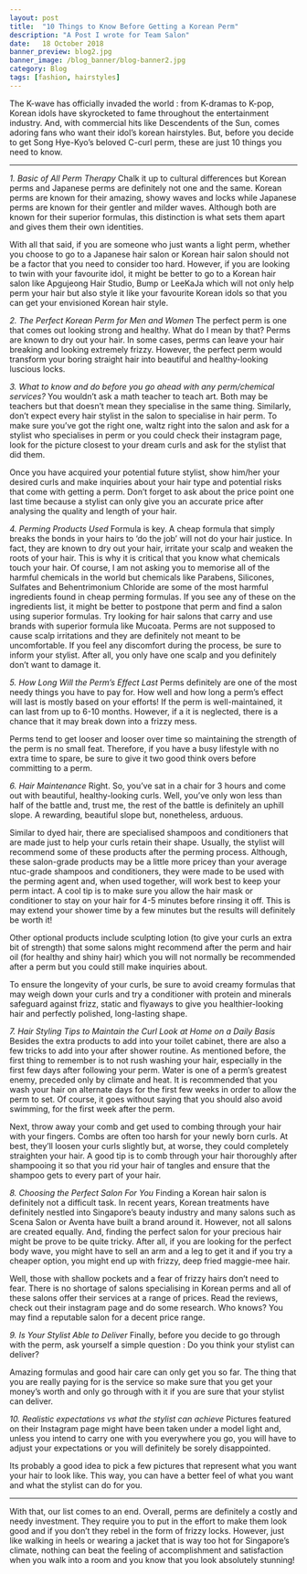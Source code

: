 ```yaml
---
layout: post
title:  "10 Things to Know Before Getting a Korean Perm"
description: "A Post I wrote for Team Salon"
date:   18 October 2018
banner_preview: blog2.jpg
banner_image: /blog_banner/blog-banner2.jpg
category: Blog
tags: [fashion, hairstyles]
---
```



The K-wave has officially invaded the world : from K-dramas to K-pop, Korean idols have skyrocketed to fame throughout the entertainment industry. And, with commercial hits like Descendents of the Sun, comes adoring fans who want their idol’s korean hairstyles. But, before you decide to get Song Hye-Kyo’s beloved C-curl perm, these are just 10  things you need to know.

---
*1. Basic of All Perm Therapy*
Chalk it up to cultural differences but Korean perms and Japanese perms are definitely not one and the same. Korean perms are known for their amazing, showy waves and locks while Japanese perms are known for their gentler and milder waves. Although both are known for their superior formulas, this distinction is what sets them apart and gives them their own identities.

With all that said, if you are someone who just wants a light perm, whether you choose to go to a Japanese hair salon or Korean hair salon should not be a factor that you need to consider too hard. However, if you are looking to twin with your favourite idol, it might be better to go to a Korean hair salon like Apgujeong Hair Studio, Bump or LeeKaJa which will not only help perm your hair but also style it like your favourite Korean idols so that you can get your envisioned Korean hair style.

*2. The Perfect Korean Perm for Men and Women*
The perfect perm is one that comes out looking strong and healthy. What do I mean by that? Perms are known to dry out your hair. In some cases, perms can leave your hair breaking and looking extremely frizzy. However, the perfect perm would transform your boring straight hair into beautiful and healthy-looking luscious locks.

*3. What to know and do before you go ahead with any perm/chemical services?*
You wouldn’t ask a math teacher to teach art. Both may be teachers but that doesn’t mean they specialise in the same thing. Similarly, don’t expect every hair stylist in the salon to specialise in hair perm. To make sure you’ve got the right one, waltz right into the salon and ask for a stylist who specialises in perm or you could check their instagram page, look for the picture closest to your dream curls and ask for the stylist that did them.

Once you have acquired your potential future stylist, show him/her your desired curls and make inquiries about your hair type and potential risks that come with getting a perm.
Don’t forget to ask about the price point one last time because a stylist can only give you an accurate price after analysing the quality and length of your hair.

*4. Perming Products Used*
Formula is key. A cheap formula that simply breaks the bonds in your hairs to ‘do the job’ will not do your hair justice. In fact, they are known to dry out your hair, irritate your scalp and weaken the roots of your hair. This is why it is critical that you know what chemicals touch your hair. Of course, I am not asking you to memorise all of the harmful chemicals in the world but chemicals like Parabens, Silicones, Sulfates and Behentrimonium Chloride are some of the most harmful ingredients found in cheap perming formulas. If you see any of these on the ingredients list, it might be better to postpone that perm and find a salon using superior formulas. Try looking for hair salons that carry and use brands with superior formula like Mucoata.
Perms are not supposed to cause scalp irritations and they are definitely not meant to be uncomfortable. If you feel any discomfort during the process, be sure to inform your stylist. After all, you only have one scalp and you definitely don’t want to damage it.

*5. How Long Will the Perm’s Effect Last*
Perms definitely are one of the most needy things you have to pay for. How well and how long a perm’s effect will last is mostly based on your efforts! If the perm is well-maintained, it can last from up to 6-10 months. However, if a it is neglected, there is a chance that it may break down into a frizzy mess.

Perms tend to get looser and looser over time so maintaining the strength of the perm is no small feat. Therefore, if you have a busy lifestyle with no extra time to spare, be sure to give it two good think overs before committing to a perm.

*6. Hair Maintenance*
Right. So, you’ve sat in a chair for 3 hours and come out with beautiful, healthy-looking curls. Well, you’ve only won less than half of the battle and, trust me, the rest of the battle is definitely an uphill slope. A rewarding, beautiful slope but, nonetheless, arduous.

Similar to dyed hair, there are specialised shampoos and conditioners that are made just to help your curls retain their shape. Usually, the stylist will recommend some of these products after the perming process. Although, these salon-grade products may be a little more pricey than your average ntuc-grade shampoos and conditioners, they were made to be used with the perming agent and, when used together, will work best to keep your perm intact. A cool tip is to make sure you allow the hair mask or conditioner to stay on your hair for 4-5  minutes before rinsing it off. This is may extend your shower time by a few minutes but the results will definitely be worth it!

Other optional products include sculpting lotion (to give your curls an extra bit of strength) that some salons might recommend after the perm and hair oil (for healthy and shiny hair) which you will not normally be recommended after a perm but you could still make inquiries about.

To ensure the longevity of your curls, be sure to avoid creamy formulas that may weigh down your curls and try a conditioner with protein and minerals safeguard against frizz, static and flyaways to give you healthier-looking hair and perfectly polished, long-lasting shape.

*7. Hair Styling Tips to Maintain the Curl Look at Home on a Daily Basis*
Besides the extra products to add into your toilet cabinet, there are also a few tricks to add into your after shower routine.
As mentioned before, the first thing to remember is to not rush washing your hair, especially in the first few days after following your perm. Water is one of a perm’s greatest enemy, preceded only by climate and heat. It is recommended that you wash your hair on alternate days for the first few weeks in order to allow the perm to set. Of course, it goes without saying that you should also avoid swimming, for the first week after the perm.

Next, throw away your comb and get used to combing through your hair with your fingers. Combs are often too harsh for your newly born curls. At best, they’ll loosen your curls slightly but, at worse, they could completely straighten your hair. A good tip is to comb through your hair thoroughly after shampooing it so that you rid your hair of tangles and ensure that the shampoo gets to every part of your hair.

*8. Choosing the Perfect Salon For You*
Finding a Korean hair salon is definitely not a difficult task. In recent years, Korean treatments have definitely nestled into Singapore’s beauty industry and many salons such as Scena Salon or Aventa have built a brand around it. However, not all salons are created equally. And, finding the perfect salon for your precious hair might be prove to be quite tricky. After all, if you are looking for the perfect body wave, you might have to sell an arm and a leg to get it and if you try a cheaper option, you might end up with frizzy, deep fried maggie-mee hair.

Well, those with shallow pockets and a fear of frizzy hairs don’t need to fear. There is no shortage of salons specialising in Korean perms and all of these salons offer their services at a range of prices. Read the reviews, check out their instagram page and do some research. Who knows? You may find a reputable salon for a decent price range.

*9. Is Your Stylist Able to Deliver*
Finally, before you decide to go through with the perm, ask yourself a simple question : Do you think your stylist can deliver?

Amazing formulas and good hair care can only get you so far. The thing that you are really paying for is the service so make sure that you get your money’s worth and only go through with it if you are sure that your stylist can deliver.

*10. Realistic expectations vs what the stylist can achieve*
Pictures featured on their Instagram page might have been taken under a model light and, unless you intend to carry one with you everywhere you go, you will have to adjust your expectations or you will definitely be sorely disappointed.

Its probably a good idea to pick a few pictures that represent what you want your hair to look like. This way, you can have a better feel of what you want and what the stylist can do for you.

---
With that, our list comes to an end. Overall, perms are definitely a costly and needy investment. They require you to put in the effort to make them look good and if you don’t they rebel in the form of frizzy locks. However, just like walking in heels or wearing a jacket that is way too hot for Singapore’s climate, nothing can beat the feeling of accomplishment and satisfaction when you walk into a room and you know that you look absolutely stunning!
